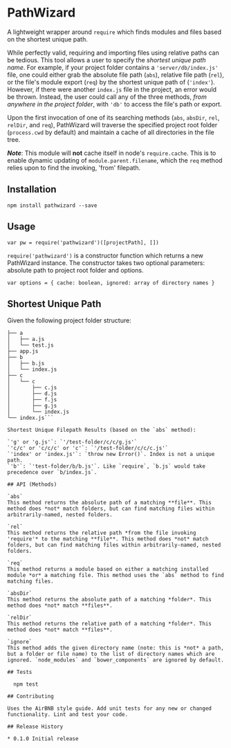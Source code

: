 PathWizard
=========

A lightweight wrapper around `require` which finds modules and files based on the shortest unique path.

While perfectly valid, requiring and importing files using relative paths can be tedious. This tool allows a user to specify the *shortest unique path name*. For example, if your project folder contains a `'server/db/index.js'` file, one could either grab the absolute file path (`abs`), relative file path (`rel`), or the file's module export (`req`) by the shortest unique path of (`'index'`). However, if there were another `index.js` file in the project, an error would be thrown. Instead, the user could call any of the three methods, *from anywhere in the project folder*, with  `'db'` to access the file's path or export.

Upon the first invocation of one of its searching methods (`abs`, `absDir`, `rel`, `relDir`, and `req`), PathWizard will traverse the specified project root folder (`process.cwd` by default) and maintain a cache of all directories in the file tree.

***Note***: This module will **not** cache itself in node's `require.cache`. This is to enable dynamic updating of `module.parent.filename`, which the `req` method relies upon to find the invoking, 'from' filepath.

## Installation

  `npm install pathwizard --save`

## Usage

  `var pw = require('pathwizard')([projectPath], [])`

  `require('pathwizard')` is a constructor function which returns a new PathWizard instance. The constructor takes two optional parameters: absolute path to project root folder and options.

  `var options = {
  	cache: boolean,
  	ignored: array of directory names
  }`
  

## Shortest Unique Path

Given the following project folder structure:

```/test-folder
├── a
│   ├── a.js
│   └── test.js
├── app.js
├── b
│   ├── b.js
│   └── index.js
├── c
│   └── c
│       ├── c.js
│       ├── d.js
│       ├── f.js
│       ├── g.js
│       └── index.js
└── index.js```

Shortest Unique Filepath Results (based on the `abs` method):

`'g' or 'g.js'`: `'/test-folder/c/c/g.js'`
`'c/c' or 'c/c/c' or 'c'`: `'/test-folder/c/c/c.js'`
`'index' or 'index.js'`: `throw new Error()`. Index is not a unique path.
`'b'`: `'test-folder/b/b.js'`. Like `require`, `b.js` would take precedence over `b/index.js`.

## API (Methods)

`abs`
This method returns the absolute path of a matching **file**. This method does *not* match folders, but can find matching files within arbitrarily-named, nested folders.

`rel`
This method returns the relative path *from the file invoking 'require'* to the matching **file**. This method does *not* match folders, but can find matching files within arbitrarily-named, nested folders.

`req`
This method returns a module based on either a matching installed module *or* a matching file. This method uses the `abs` method to find matching files.

`absDir`
This method returns the absolute path of a matching *folder*. This method does *not* match **files**.

`relDir`
This method returns the relative path of a matching *folder*. This method does *not* match **files**.

`ignore`
This method adds the given directory name (note: this is *not* a path, but a folder or file name) to the list of directory names which are ignored. `node_modules` and `bower_components` are ignored by default.

## Tests

  npm test

## Contributing

Uses the AirBNB style guide. Add unit tests for any new or changed functionality. Lint and test your code.

## Release History

* 0.1.0 Initial release
